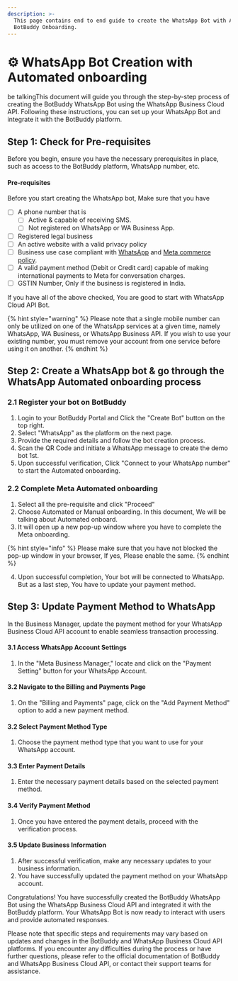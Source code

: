 ```yaml
---
description: >-
  This page contains end to end guide to create the WhatsApp Bot with Automated
  BotBuddy Onboarding.
---
```


# ⚙️ WhatsApp Bot Creation with Automated onboarding

be talkingThis document will guide you through the step-by-step process of creating the BotBuddy WhatsApp Bot using the WhatsApp Business Cloud API. Following these instructions, you can set up your WhatsApp Bot and integrate it with the BotBuddy platform.

## **Step 1:** Check for Pre-requisites

Before you begin, ensure you have the necessary prerequisites in place, such as access to the BotBuddy platform, WhatsApp number, etc.

#### Pre-requisites

Before you start creating the WhatsApp bot, Make sure that you have

* [ ] A phone number that is
  * [ ] Active & capable of receiving SMS.
  * [ ] Not registered on WhatsApp or WA Business App.
* [ ] Registered legal business
* [ ] An active website with a valid privacy policy
* [ ] Business use case compliant with [WhatsApp](https://www.whatsapp.com/legal/commerce-policy) and [Meta commerce policy](https://www.facebook.com/policies\_center/commerce/).
* [ ] A valid payment method (Debit or Credit card) capable of making international payments to Meta for conversation charges.
* [ ] GSTIN Number, Only if the business is registered in India.

If you have all of the above checked, You are good to start with WhatsApp Cloud API Bot.

{% hint style="warning" %}
Please note that a single mobile number can only be utilized on one of the WhatsApp services at a given time, namely WhatsApp, WA Business, or WhatsApp Business API. If you wish to use your existing number, you must remove your account from one service before using it on another.
{% endhint %}

## **Step 2:** Create a WhatsApp bot & go through the WhatsApp Automated onboarding process

### 2.1 Register your bot on BotBuddy

1. Login to your BotBuddy Portal and Click the "Create Bot" button on the top right.
2. Select "WhatsApp" as the platform on the next page.
3. Provide the required details and follow the bot creation process.
4. Scan the QR Code and initiate a WhatsApp message to create the demo bot 1st.
5. Upon successful verification, Click "Connect to your WhatsApp number" to start the Automated onboarding.

### 2.2 Complete Meta Automated onboarding

1. Select all the pre-requisite and click "Proceed"
2. Choose Automated or Manual onboarding. In this document, We will be talking about Automated onboard.
3. It will open up a new pop-up window where you have to complete the Meta onboarding.

{% hint style="info" %}
Please make sure that you have not blocked the pop-up window in your browser, If yes, Please enable the same.
{% endhint %}

4. Upon successful completion, Your bot will be connected to WhatsApp. But as a last step, You have to update your payment method.

## **Step 3:** Update Payment Method to WhatsApp

In the Business Manager, update the payment method for your WhatsApp Business Cloud API account to enable seamless transaction processing.

#### **3.1** Access WhatsApp Account Settings

1. In the "Meta Business Manager," locate and click on the "Payment Setting" button for your WhatsApp Account.

#### **3.2** Navigate to the Billing and Payments Page

1. On the "Billing and Payments" page, click on the "Add Payment Method" option to add a new payment method.

#### **3.2** Select Payment Method Type

1. Choose the payment method type that you want to use for your WhatsApp account.

#### **3.3** Enter Payment Details

1. Enter the necessary payment details based on the selected payment method.

#### **3.4** Verify Payment Method

1. Once you have entered the payment details, proceed with the verification process.

#### **3.5** Update Business Information

1. After successful verification, make any necessary updates to your business information.
2. You have successfully updated the payment method on your WhatsApp account.

Congratulations! You have successfully created the BotBuddy WhatsApp Bot using the WhatsApp Business Cloud API and integrated it with the BotBuddy platform. Your WhatsApp Bot is now ready to interact with users and provide automated responses.

Please note that specific steps and requirements may vary based on updates and changes in the BotBuddy and WhatsApp Business Cloud API platforms. If you encounter any difficulties during the process or have further questions, please refer to the official documentation of BotBuddy and WhatsApp Business Cloud API, or contact their support teams for assistance.
